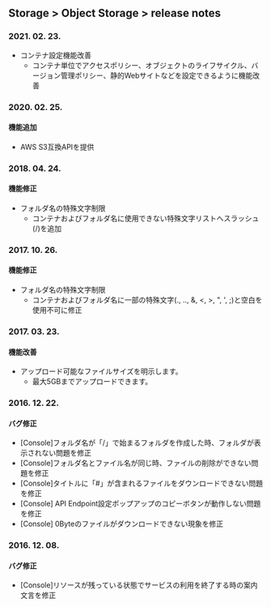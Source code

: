 ## Storage > Object Storage > release notes

### 2021. 02. 23.
* コンテナ設定機能改善
  * コンテナ単位でアクセスポリシー、オブジェクトのライフサイクル、バージョン管理ポリシー、静的Webサイトなどを設定できるように機能改善

### 2020. 02. 25.
#### 機能追加
* AWS S3互換APIを提供

### 2018. 04. 24.

#### 機能修正
* フォルダ名の特殊文字制限
    * コンテナおよびフォルダ名に使用できない特殊文字リストへスラッシュ(/)を追加

### 2017. 10. 26.

#### 機能修正
* フォルダ名の特殊文字制限
    * コンテナおよびフォルダ名に一部の特殊文字(., .., &, <, >, ", ', ;)と空白を使用不可に修正

### 2017. 03. 23.

#### 機能改善

* アップロード可能なファイルサイズを明示します。
	* 最大5GBまでアップロードできます。

### 2016. 12. 22.

#### バグ修正
* [Console]フォルダ名が「/」で始まるフォルダを作成した時、フォルダが表示されない問題を修正
* [Console]フォルダ名とファイル名が同じ時、ファイルの削除ができない問題を修正
* [Console]タイトルに「#」が含まれるファイルをダウンロードできない問題を修正
* [Console] API Endpoint設定ポップアップのコピーボタンが動作しない問題を修正
* [Console] 0Byteのファイルがダウンロードできない現象を修正

### 2016. 12. 08.

#### バグ修正
* [Console]リソースが残っている状態でサービスの利用を終了する時の案内文言を修正
